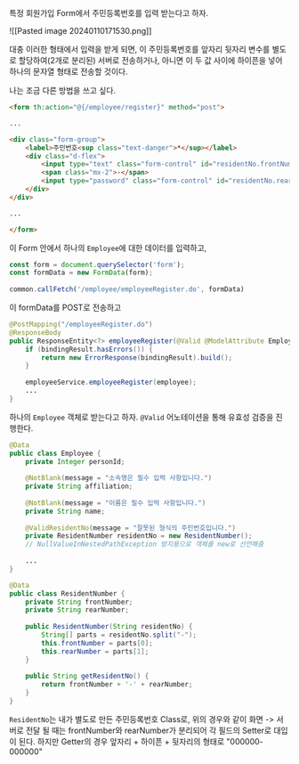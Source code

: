 특정 회원가입 Form에서 주민등록번호를 입력 받는다고 하자.

![[Pasted image 20240110171530.png]]

대충 이러한 형태에서 입력을 받게 되면, 이 주민등록번호를 앞자리 뒷자리 변수를 별도로 할당하여(2개로 분리된) 서버로 전송하거나, 아니면 이 두 값 사이에 하이픈을 넣어 하나의 문자열 형태로 전송할 것이다.

나는 조금 다른 방법을 쓰고 싶다.

```html
<form th:action="@{/employee/register}" method="post">

...

<div class="form-group">  
    <label>주민번호<sup class="text-danger">*</sup></label>  
    <div class="d-flex">  
        <input type="text" class="form-control" id="residentNo.frontNumber" name="residentNo.frontNumber" maxlength="6" required style="width: 40%;">  
        <span class="mx-2">-</span>  
        <input type="password" class="form-control" id="residentNo.rearNumber" name="residentNo.rearNumber" maxlength="7" required style="width: 40%;">  
    </div>  
</div>

...

</form>
```

이 Form 안에서 하나의 `Employee`에 대한 데이터를 입력하고,

```javascript
const form = document.querySelector('form');  
const formData = new FormData(form);  
  
common.callFetch('/employee/employeeRegister.do', formData)
```

이 formData를 POST로 전송하고

```java
@PostMapping("/employeeRegister.do")  
@ResponseBody  
public ResponseEntity<?> employeeRegister(@Valid @ModelAttribute Employee employee, BindingResult bindingResult) {  
    if (bindingResult.hasErrors()) {  
        return new ErrorResponse(bindingResult).build();  
    }  
  
    employeeService.employeeRegister(employee);  
    ...
}
```

하나의 `Employee` 객체로 받는다고 하자.
`@Valid` 어노테이션을 통해 유효성 검증을 진행한다.

```java
@Data  
public class Employee {  
    private Integer personId;  
  
    @NotBlank(message = "소속명은 필수 입력 사항입니다.")  
    private String affiliation;  
  
    @NotBlank(message = "이름은 필수 입력 사항입니다.")  
    private String name;  
    
    @ValidResidentNo(message = "잘못된 형식의 주민번호입니다.")  
    private ResidentNumber residentNo = new ResidentNumber(); 
    // NullValueInNestedPathException 방지용으로 객체를 new로 선언해줌
    
    ...
}
```

```java
@Data
public class ResidentNumber {  
    private String frontNumber;  
    private String rearNumber;  
  
    public ResidentNumber(String residentNo) {  
        String[] parts = residentNo.split("-");  
        this.frontNumber = parts[0];  
        this.rearNumber = parts[1];  
    }  
  
    public String getResidentNo() {  
        return frontNumber + '-' + rearNumber;  
    }  
}
```

`ResidentNo`는 내가 별도로 만든 주민등록번호 Class로,
위의 경우와 같이 화면 -> 서버로 전달 될 때는 frontNumber와 rearNumber가 분리되어
각 필드의 Setter로 대입이 된다.
하지만 Getter의 경우 앞자리 + 하이픈 + 뒷자리의 형태로
"000000-000000"